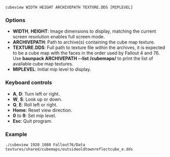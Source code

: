     cubeview WIDTH HEIGHT ARCHIVEPATH TEXTURE.DDS [MIPLEVEL]

### Options

* **WIDTH**, **HEIGHT**: Image dimensions to display, matching the current screen resolution enables full screen mode.
* **ARCHIVEPATH**: Path to archive(s) containing the cube map texture.
* **TEXTURE.DDS**: Full path to texture file within the archives, it is expected to be a cube map with the faces in the order used by Fallout 4 and 76. Use **baunpack ARCHIVEPATH --list /cubemaps/** to print the list of available cube map textures.
* **MIPLEVEL**: Initial mip level to display.

### Keyboard controls

* **A**, **D**: Turn left or right.
* **W**, **S**: Look up or down.
* **Q**, **E**: Roll left or right.
* **Home**: Reset view direction.
* **0** to **9**: Set mip level.
* **Esc**: Quit program.

### Example

    ./cubeview 1920 1080 Fallout76/Data textures/shared/cubemaps/outsideoldtownreflectcube_e.dds

